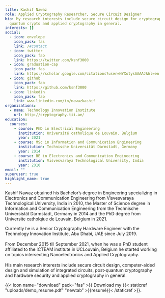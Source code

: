 ```yaml
---
title: Kashif Nawaz
role: Applied Cryptography Researcher, Secure Circuit Designer
bio: My research interests include secure circuit design for cryptography, post
  quantum crypto and applied cryptography in general.
interests: []
social:
  - icon: envelope
    icon_pack: fas
    link: /#contact
  - icon: twitter
    icon_pack: fab
    link: https://twitter.com/ksnf3000
  - icon: graduation-cap
    icon_pack: fas
    link: https://scholar.google.com/citations?user=NYXotysAAAAJ&hl=en
  - icon: github
    icon_pack: fab
    link: https://github.com/ksnf3000
  - icon: linkedin
    icon_pack: fab
    link: www.linkedin.com/in/nawazkashif
organizations:
  - name: Technology Innovation Institute
    url: http://cryptography.tii.ae/
education:
  courses:
    - course: PhD in Electrical Engineering
      institution: Université catholique de Louvain, Belgium
      year: 2021
    - course: MSc in Information and Communication Engineering
      institution: Technische Universität Darmstadt, Germany
      year: 2014
    - course: BE in Electronics and Communication Engineering
      institution: Visvesvaraya Technological University, India
      year: 2010
email: ""
superuser: true
highlight_name: true
---
```

Kashif Nawaz obtained his Bachelor’s degree in Engineering specializing in Electronics and Communication Engineering from Visvesvaraya Technological University, India in 2010, the Master of Science degree in Information and Communication Engineering from the Technische Universistät Darmstadt, Germany in 2014 and the PhD degree from Universite catholqiue de Louvain, Belgium in 2021.

Currently he is a Senior Cryptography Hardware Engineer with the Technology Innovation Institute, Abu Dhabi, UAE since July 2019.\
\
From December 2015 till September 2021, when he was a PhD student affiliated to the ICTEAM institute in UCLouvain, Belgium he started working on topics intersecting Nanoelectronics and Applied Cryptography. \
\
His main research interests include secure circuit design, computer-aided design and simulation of integrated circuits, post-quantum cryptography and hardware security and applied cryptography in general.

{{< icon name="download" pack="fas" >}} Download my {{< staticref "uploads/demo_resume.pdf" "newtab" >}}resumé{{< /staticref >}}.